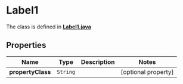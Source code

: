 

# Label1

The class is defined in **[Label1.java](../../src/main/java/org/openapitools/model/Label1.java)**

## Properties

Name | Type | Description | Notes
------------ | ------------- | ------------- | -------------
**propertyClass** | `String` |  |  [optional property]



